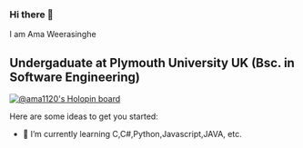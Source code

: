 ### Hi there 👋
I am Ama Weerasinghe

## Undergaduate at Plymouth University UK (Bsc. in Software Engineering)

[![@ama1120's Holopin board](https://holopin.me/ama1120)](https://holopin.io/@ama1120)


Here are some ideas to get you started:

- 🌱 I’m currently learning C,C#,Python,Javascript,JAVA, etc. 

